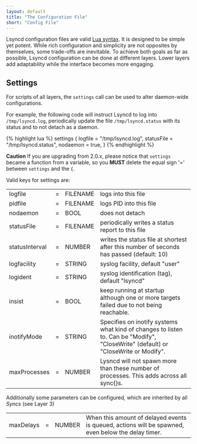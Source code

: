 ```yaml
---
layout: default
title: "The Configuration File"
short: "Config File"
---
```

Lsyncd configuration files are valid [Lua syntax](http://www.lua.org/). It is designed to be simple yet potent. While rich configuration and simplicity are not opposites by themselves, some trade-offs are inevitable. To achieve both goals as far as possible, Lsyncd configuration can be done at different layers. Lower layers add adaptability while the interface becomes more engaging.

Settings
--------
For scripts of all layers, the ```settings``` call can be used to alter daemon-wide configurations.

For example, the following code will instruct Lsyncd to log into ```/tmp/lsyncd.log```, periodically update the file ```/tmp/lsyncd.status``` with its status and to not detach as a daemon.

{% highlight lua %}
settings {
   logfile    = "/tmp/lsyncd.log",
   statusFile = "/tmp/lsyncd.status",
   nodaemon   = true,
}
{% endhighlight %}

**Caution**
If you are upgrading from 2.0.x, please notice that `settings` became a function from a variable, so you **MUST** delete the equal sign '=' between `settings` and the `{`.

Valid keys for settings are:

<table>

 <tr><td> logfile
</td><td> =
</td><td> FILENAME
</td><td> logs into this file
</td></tr>

 <tr><td> pidfile
</td><td> =
</td><td> FILENAME
</td><td> logs PID into this file
</td></tr>

 <tr><td> nodaemon
</td><td> =
</td><td> BOOL
</td><td> does not detach
</td></tr>

 <tr><td> statusFile
</td><td> =
</td><td> FILENAME
</td><td> periodically writes a status report to this file
</td></tr>

 <tr><td> statusInterval
</td><td> =
</td><td> NUMBER
</td><td> writes the status file at shortest after this number of seconds has passed (default: 10)
</td></tr>

 <tr><td> logfacility
</td><td> =
</td><td> STRING
</td><td> syslog facility, default "user"
</td></tr>

 <tr><td> logident
</td><td> =
</td><td> STRING
</td><td> syslog identification (tag), default "lsyncd"
</td></tr>

 <tr><td> insist
</td><td> =
</td><td> BOOL
</td><td> keep running at startup although one or more targets failed due to not being reachable.
</td></tr>

 <tr><td> inotifyMode
</td><td> =
</td><td> STRING
</td><td> Specifies on inotify systems what kind of changes to listen to. Can be "Modify", "CloseWrite" (default) or "CloseWrite or Modify".
</td></tr>

 <tr><td> maxProcesses
</td><td> =
</td><td> NUMBER
</td><td> Lysncd will not spawn more than these number of processes. This adds across all sync{}s.
</td></tr>

</table>

Additionally some parameters can be configured, which are inherited by all _Syncs_ (see Layer 3)

<table>
 <tr><td> maxDelays
</td><td> =
</td><td> NUMBER
</td><td> When this amount of delayed events is queued, actions will be spawned, even below the delay timer.
</td></tr>
</table>
